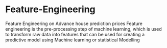 # Feature-Engineering
Feature Engineering on Advance house prediction prices
Feature engineering is the pre-processing step of machine learning, which is used to transform raw data into features that can be used for creating a predictive model using Machine learning or statistical Modelling
